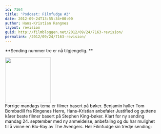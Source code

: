 ```yaml
---
id: 7164
title: 'Podcast: Filmfudge #3'
date: 2012-09-24T13:55:34+00:00
author: Hans-Kristian Rangnes
layout: revision
guid: http://filmbloggen.net/2012/09/24/7163-revision/
permalink: /2012/09/24/7163-revision/
---
```

**Sending nummer tre er nå tilgjengelig. **<!--more-->

  
<a href="http://filmbloggen.net/2012/09/04/podcast-filmfudge-1/386779_137275169749499_887590406_n/" rel="attachment wp-att-6802"><img class="alignnone size-thumbnail wp-image-6802" src="http://filmbloggen.net/wp-content/uploads//2012/09/386779_137275169749499_887590406_n-150x150.jpg" alt="" width="150" height="150" /></a>  
Forrige mandags tema er filmer basert på bøker. Benjamin hyller Tom Bombadill fra Ringenes Herre, Hans-Kristian anbefaler Justified og guttene kårer beste filmer basert på Stephen King-bøker. Klart for ny sending mandag 24. september med ny anmeldelse, anbefaling og du har mulighet til å vinne en Blu-Ray av The Avengers. Hør Filmfudge sin tredje sending:
